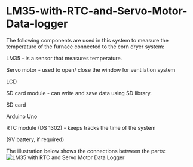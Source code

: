 # LM35-with-RTC-and-Servo-Motor-Data-logger
The following components are used in this system to measure the temperature of the furnace connected to the corn dryer system:

LM35 - is a sensor that measures temperature.

Servo motor - used to open/ close the window for ventilation system

LCD

SD card module - can write and save data using SD library.

SD card

Arduino Uno

RTC module (DS 1302) - keeps tracks the time of the system

(9V battery, if required)

The illustration below shows the connections between the parts:
![LM35 with RTC  and Servo Motor Data Logger](https://github.com/chrizylmaemaglangit/LM35-with-RTC-and-Servo-Motor-Data-logger/assets/122691747/37691214-2de8-4c88-ab7e-f17927554a5f)

